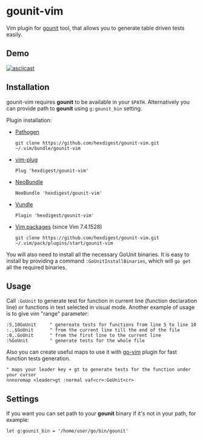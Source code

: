 # gounit-vim

Vim plugin for [gounit](https://github.com/hexdigest/gounit) tool, that allows you to generate table driven tests easily.

## Demo

[![asciicast](https://asciinema.org/a/IOOukARgdEeeDRsRnHYxSNbLx.png)](https://asciinema.org/a/IOOukARgdEeeDRsRnHYxSNbLx?autoplay=1&theme=solarized-dark&loop=true)

## Installation
gounit-vim requires **gounit** to be available in your `$PATH`. Alternatively you can provide path to **gounit** using `g:gounit_bin` setting.

Plugin installation:
* [Pathogen](https://github.com/tpope/vim-pathogen)
    ```
    git clone https://github.com/hexdigest/gounit-vim.git ~/.vim/bundle/gounit-vim
    ```
*  [vim-plug](https://github.com/junegunn/vim-plug)
    ```
    Plug 'hexdigest/gounit-vim'
    ```
*  [NeoBundle](https://github.com/Shougo/neobundle.vim)
    ```
    NeoBundle 'hexdigest/gounit-vim'
    ```
*  [Vundle](https://github.com/gmarik/vundle)
    ```
    Plugin 'hexdigest/gounit-vim'
    ```
*  [Vim packages](http://vimhelp.appspot.com/repeat.txt.html#packages) (since Vim 7.4.1528)
    ```
    git clone https://github.com/hexdigest/gounit-vim.git ~/.vim/pack/plugins/start/gounit-vim
    ```  
You will also need to install all the necessary GoUnit binaries. 
It is easy to install by providing a command `:GoUnitInstallBinaries`, which will `go get` all the required binaries.

## Usage
Call `:GoUnit` to generate test for function in current line (function declaration line) or functions in text selected in visual mode.
Another example of usage is to give vim "range" parameter:
```vim
:5,10GoUnit     " genereate tests for functions from line 5 to line 10
:.,$GoUnit      " from the current line till the end of the file
:0,.GoUnit      " from the first line to the current line
:%GoUnit        " generate tests for the whole file
```

Also you can create useful maps to use it with [go-vim](https://github.com/fatih/vim-go) plugin for fast function tests generation.
```vim
" maps your leader key + gt to generate tests for the function under your cursor
nnnoremap <leader>gt :normal vaf<cr>:GoUnit<cr>
```



## Settings
If you want you can set path to your **gounit** binary if it's not in your path, for example:

    let g:gounit_bin = '/home/user/go/bin/gounit'
